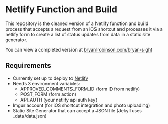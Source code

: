 # Netlify Function and Build

This repository is the cleaned version of a Netlify function and build process that accepts a request from an iOS shortcut and processes it via a netlify form to create a list of status updates from data in a static site generator.

You can view a completed version at [bryanlrobinson.com/bryan-sight](https://bryanlrobinson.com/bryan-sight)


## Requirements
- Currently set up to deploy to [Netlify](https://netlify.com)
- Needs 3 environment variables:
    - APPROVED_COMMENTS_FORM_ID (form ID from netlify)
    - POST_FORM (form action)
    - API_AUTH (your netlify api auth key)
- Imgur account (for iOS shortcut integration and photo uploading)
- Static Site Generator that can accept a JSON file (Jekyll uses _data/data.json)